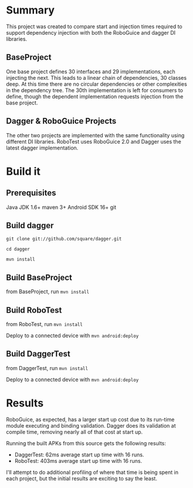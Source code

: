 Summary
=======

This project was created to compare start and injection times required to support dependency injection with both the RoboGuice and dagger DI libraries. 

BaseProject
-----------
One base project defines 30 interfaces and 29 implementations, each injecting the next. This leads to a linear chain of dependencies, 30 classes deep. At this time there are no circular dependencies or other complexities in the dependency tree. The 30th implementation is left for consumers to define, though the dependent implementation requests injection from the base project.

Dagger & RoboGuice Projects
---------------------------
The other two projects are implemented with the same functionality using different DI libraries. RoboTest uses RoboGuice 2.0 and Dagger uses the latest dagger implementation.

Build it
=======

Prerequisites
-------------
Java JDK 1.6+
maven 3+
Android SDK 16+
git

Build dagger
------------
`git clone git://github.com/square/dagger.git`

`cd dagger`

`mvn install`

Build BaseProject
-----------------
from BaseProject, run
`mvn install`

Build RoboTest
--------------
from RoboTest, run
`mvn install`

Deploy to a connected device with `mvn android:deploy`

Build DaggerTest
----------------
from DaggerTest, run
`mvn install`

Deploy to a connected device with `mvn android:deploy`

Results
=======
RoboGuice, as expected, has a larger start up cost due to its run-time module executing and binding validation. Dagger does its validation at compile time, removing nearly all of that cost at start up.

Running the built APKs from this source gets the following results:
* DaggerTest: 62ms average start up time with 16 runs.
* RoboTest: 403ms average start up time with 16 runs.

I'll attempt to do additional profiling of where that time is being spent in each project, but the initial results are exciting to say the least.
